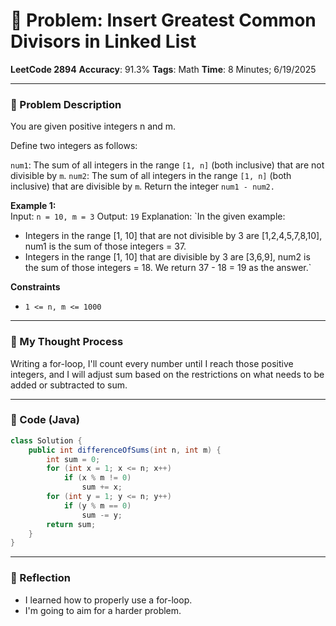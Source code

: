 # 🧮 Problem: Insert Greatest Common Divisors in Linked List

**LeetCode 2894**
**Accuracy**: 91.3%
**Tags**: Math
**Time**: 8 Minutes; 6/19/2025

---

### 🔗 Problem Description

You are given positive integers n and m.

Define two integers as follows:

`num1`: The sum of all integers in the range `[1, n]` (both inclusive) that are not divisible by `m`.
`num2`: The sum of all integers in the range `[1, n]` (both inclusive) that are divisible by `m`.
Return the integer `num1 - num2.`

**Example 1:**  
Input: `n = 10, m = 3`
Output: `19`
Explanation: `In the given example:
- Integers in the range [1, 10] that are not divisible by 3 are [1,2,4,5,7,8,10], num1 is the sum of those integers = 37.
- Integers in the range [1, 10] that are divisible by 3 are [3,6,9], num2 is the sum of those integers = 18.
We return 37 - 18 = 19 as the answer.`

**Constraints**
- `1 <= n, m <= 1000`

---

### 🧠 My Thought Process

Writing a for-loop, I'll count every number until I reach those positive integers, and I will adjust sum based on the restrictions on what needs to be added or subtracted to sum.

---

### 🧪 Code (Java)

```java
class Solution {
    public int differenceOfSums(int n, int m) {
        int sum = 0;
        for (int x = 1; x <= n; x++)
            if (x % m != 0)
                sum += x;
        for (int y = 1; y <= n; y++)
            if (y % m == 0)
                sum -= y;
        return sum;
    }
}
```

--- 

### 🧠 Reflection
- I learned how to properly use a for-loop.
- I'm going to aim for a harder problem.


